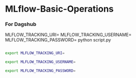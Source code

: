 # MLflow-Basic-Operations

### For Dagshub

MLFLOW_TRACKING_URI=
MLFLOW_TRACKING_USERNAME=
MLFLOW_TRACKING_PASSWORD=
python script.py


```bash

export MLFLOW_TRACKING_URI=

export MLFLOW_TRACKING_USERNAME=

export MLFLOW_TRACKING_PASSWORD=

```